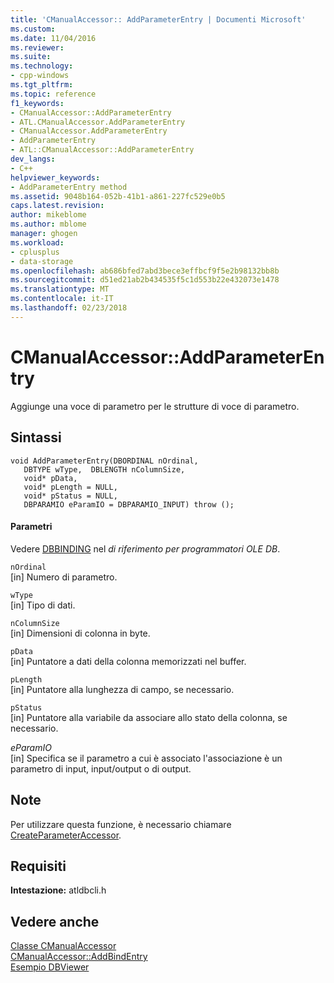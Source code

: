 ```yaml
---
title: 'CManualAccessor:: AddParameterEntry | Documenti Microsoft'
ms.custom: 
ms.date: 11/04/2016
ms.reviewer: 
ms.suite: 
ms.technology:
- cpp-windows
ms.tgt_pltfrm: 
ms.topic: reference
f1_keywords:
- CManualAccessor::AddParameterEntry
- ATL.CManualAccessor.AddParameterEntry
- CManualAccessor.AddParameterEntry
- AddParameterEntry
- ATL::CManualAccessor::AddParameterEntry
dev_langs:
- C++
helpviewer_keywords:
- AddParameterEntry method
ms.assetid: 9048b164-052b-41b1-a861-227fc529e0b5
caps.latest.revision: 
author: mikeblome
ms.author: mblome
manager: ghogen
ms.workload:
- cplusplus
- data-storage
ms.openlocfilehash: ab686bfed7abd3bece3effbcf9f5e2b98132bb8b
ms.sourcegitcommit: d51ed21ab2b434535f5c1d553b22e432073e1478
ms.translationtype: MT
ms.contentlocale: it-IT
ms.lasthandoff: 02/23/2018
---
```

# <a name="cmanualaccessoraddparameterentry"></a>CManualAccessor::AddParameterEntry
Aggiunge una voce di parametro per le strutture di voce di parametro.  
  
## <a name="syntax"></a>Sintassi  
  
```
void AddParameterEntry(DBORDINAL nOrdinal,  
   DBTYPE wType,  DBLENGTH nColumnSize,  
   void* pData,  
   void* pLength = NULL,  
   void* pStatus = NULL,  
   DBPARAMIO eParamIO = DBPARAMIO_INPUT) throw ();  
```  
  
#### <a name="parameters"></a>Parametri  
 Vedere [DBBINDING](https://msdn.microsoft.com/en-us/library/ms716845.aspx) nel *di riferimento per programmatori OLE DB*.  
  
 `nOrdinal`  
 [in] Numero di parametro.  
  
 `wType`  
 [in] Tipo di dati.  
  
 `nColumnSize`  
 [in] Dimensioni di colonna in byte.  
  
 `pData`  
 [in] Puntatore a dati della colonna memorizzati nel buffer.  
  
 `pLength`  
 [in] Puntatore alla lunghezza di campo, se necessario.  
  
 `pStatus`  
 [in] Puntatore alla variabile da associare allo stato della colonna, se necessario.  
  
 *eParamIO*  
 [in] Specifica se il parametro a cui è associato l'associazione è un parametro di input, input/output o di output.  
  
## <a name="remarks"></a>Note  
 Per utilizzare questa funzione, è necessario chiamare [CreateParameterAccessor](../../data/oledb/cmanualaccessor-createparameteraccessor.md).  
  
## <a name="requirements"></a>Requisiti  
 **Intestazione:** atldbcli.h  
  
## <a name="see-also"></a>Vedere anche  
 [Classe CManualAccessor](../../data/oledb/cmanualaccessor-class.md)   
 [CManualAccessor::AddBindEntry](../../data/oledb/cmanualaccessor-addbindentry.md)   
 [Esempio DBViewer](../../visual-cpp-samples.md)